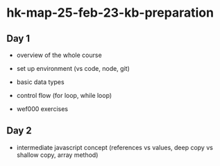# hk-map-25-feb-23-kb-preparation

## Day 1

- overview of the whole course

- set up environment (vs code, node, git)

- basic data types

- control flow (for loop, while loop)

- wef000 exercises

## Day 2

- intermediate javascript concept (references vs values, deep copy vs shallow copy, array method)
